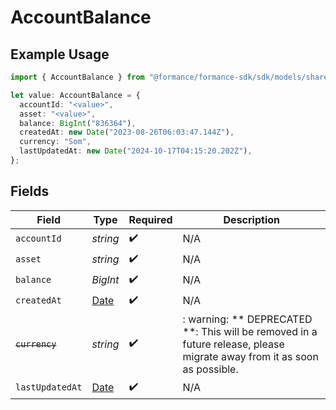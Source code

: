 # AccountBalance

## Example Usage

```typescript
import { AccountBalance } from "@formance/formance-sdk/sdk/models/shared";

let value: AccountBalance = {
  accountId: "<value>",
  asset: "<value>",
  balance: BigInt("836364"),
  createdAt: new Date("2023-08-26T06:03:47.144Z"),
  currency: "Som",
  lastUpdatedAt: new Date("2024-10-17T04:15:20.202Z"),
};
```

## Fields

| Field                                                                                                                   | Type                                                                                                                    | Required                                                                                                                | Description                                                                                                             |
| ----------------------------------------------------------------------------------------------------------------------- | ----------------------------------------------------------------------------------------------------------------------- | ----------------------------------------------------------------------------------------------------------------------- | ----------------------------------------------------------------------------------------------------------------------- |
| `accountId`                                                                                                             | *string*                                                                                                                | :heavy_check_mark:                                                                                                      | N/A                                                                                                                     |
| `asset`                                                                                                                 | *string*                                                                                                                | :heavy_check_mark:                                                                                                      | N/A                                                                                                                     |
| `balance`                                                                                                               | *BigInt*                                                                                                                | :heavy_check_mark:                                                                                                      | N/A                                                                                                                     |
| `createdAt`                                                                                                             | [Date](https://developer.mozilla.org/en-US/docs/Web/JavaScript/Reference/Global_Objects/Date)                           | :heavy_check_mark:                                                                                                      | N/A                                                                                                                     |
| ~~`currency`~~                                                                                                          | *string*                                                                                                                | :heavy_check_mark:                                                                                                      | : warning: ** DEPRECATED **: This will be removed in a future release, please migrate away from it as soon as possible. |
| `lastUpdatedAt`                                                                                                         | [Date](https://developer.mozilla.org/en-US/docs/Web/JavaScript/Reference/Global_Objects/Date)                           | :heavy_check_mark:                                                                                                      | N/A                                                                                                                     |